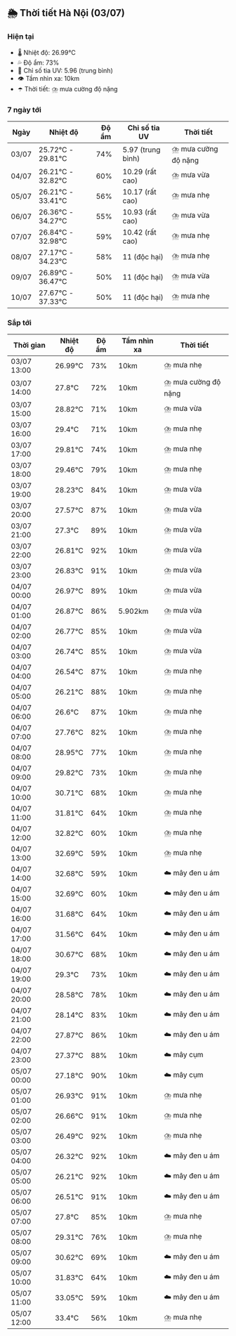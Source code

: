 ## 🌦️ Thời tiết Hà Nội (03/07)

### Hiện tại

- 🌡️ Nhiệt độ: 26.99℃
- 💦 Độ ẩm: 73%
- 🌟 Chỉ số tia UV: 5.96 (trung bình)
- 👁️ Tầm nhìn xa: 10km
- ☂️ Thời tiết: ⛈️ mưa cường độ nặng

### 7 ngày tới

| Ngày | Nhiệt độ | Độ ẩm | Chỉ số tia UV | Thời tiết |
| --- | --- | --- | --- | --- |
| 03/07 | 25.72℃ - 29.81℃ | 74% | 5.97 (trung bình) | ⛈️ mưa cường độ nặng |
| 04/07 | 26.21℃ - 32.82℃ | 60% | 10.29 (rất cao) | ⛈️ mưa vừa |
| 05/07 | 26.21℃ - 33.41℃ | 56% | 10.17 (rất cao) | ⛈️ mưa nhẹ |
| 06/07 | 26.36℃ - 34.27℃ | 55% | 10.93 (rất cao) | ⛈️ mưa vừa |
| 07/07 | 26.84℃ - 32.98℃ | 59% | 10.42 (rất cao) | ⛈️ mưa nhẹ |
| 08/07 | 27.17℃ - 34.23℃ | 58% | 11 (độc hại) | ⛈️ mưa nhẹ |
| 09/07 | 26.89℃ - 36.47℃ | 50% | 11 (độc hại) | ⛈️ mưa vừa |
| 10/07 | 27.67℃ - 37.33℃ | 50% | 11 (độc hại) | ⛈️ mưa nhẹ |

### Sắp tới

| Thời gian | Nhiệt độ | Độ ẩm | Tầm nhìn xa | Thời tiết |
| --- | --- | --- | --- | --- |
| 03/07 13:00 | 26.99℃ | 73% | 10km | ⛈️ mưa nhẹ |
| 03/07 14:00 | 27.8℃ | 72% | 10km | ⛈️ mưa cường độ nặng |
| 03/07 15:00 | 28.82℃ | 71% | 10km | ⛈️ mưa vừa |
| 03/07 16:00 | 29.4℃ | 71% | 10km | ⛈️ mưa nhẹ |
| 03/07 17:00 | 29.81℃ | 74% | 10km | ⛈️ mưa nhẹ |
| 03/07 18:00 | 29.46℃ | 79% | 10km | ⛈️ mưa nhẹ |
| 03/07 19:00 | 28.23℃ | 84% | 10km | ⛈️ mưa vừa |
| 03/07 20:00 | 27.57℃ | 87% | 10km | ⛈️ mưa vừa |
| 03/07 21:00 | 27.3℃ | 89% | 10km | ⛈️ mưa vừa |
| 03/07 22:00 | 26.81℃ | 92% | 10km | ⛈️ mưa vừa |
| 03/07 23:00 | 26.83℃ | 91% | 10km | ⛈️ mưa vừa |
| 04/07 00:00 | 26.97℃ | 89% | 10km | ⛈️ mưa vừa |
| 04/07 01:00 | 26.87℃ | 86% | 5.902km | ⛈️ mưa vừa |
| 04/07 02:00 | 26.77℃ | 85% | 10km | ⛈️ mưa vừa |
| 04/07 03:00 | 26.74℃ | 85% | 10km | ⛈️ mưa vừa |
| 04/07 04:00 | 26.54℃ | 87% | 10km | ⛈️ mưa nhẹ |
| 04/07 05:00 | 26.21℃ | 88% | 10km | ⛈️ mưa nhẹ |
| 04/07 06:00 | 26.6℃ | 87% | 10km | ⛈️ mưa nhẹ |
| 04/07 07:00 | 27.76℃ | 82% | 10km | ⛈️ mưa nhẹ |
| 04/07 08:00 | 28.95℃ | 77% | 10km | ⛈️ mưa nhẹ |
| 04/07 09:00 | 29.82℃ | 73% | 10km | ⛈️ mưa nhẹ |
| 04/07 10:00 | 30.71℃ | 68% | 10km | ⛈️ mưa nhẹ |
| 04/07 11:00 | 31.81℃ | 64% | 10km | ⛈️ mưa nhẹ |
| 04/07 12:00 | 32.82℃ | 60% | 10km | ⛈️ mưa nhẹ |
| 04/07 13:00 | 32.69℃ | 59% | 10km | ⛈️ mưa nhẹ |
| 04/07 14:00 | 32.68℃ | 59% | 10km | ☁️ mây đen u ám |
| 04/07 15:00 | 32.69℃ | 60% | 10km | ☁️ mây đen u ám |
| 04/07 16:00 | 31.68℃ | 64% | 10km | ☁️ mây đen u ám |
| 04/07 17:00 | 31.56℃ | 64% | 10km | ☁️ mây đen u ám |
| 04/07 18:00 | 30.67℃ | 68% | 10km | ☁️ mây đen u ám |
| 04/07 19:00 | 29.3℃ | 73% | 10km | ☁️ mây đen u ám |
| 04/07 20:00 | 28.58℃ | 78% | 10km | ☁️ mây đen u ám |
| 04/07 21:00 | 28.14℃ | 83% | 10km | ☁️ mây đen u ám |
| 04/07 22:00 | 27.87℃ | 86% | 10km | ☁️ mây đen u ám |
| 04/07 23:00 | 27.37℃ | 88% | 10km | ☁️ mây cụm |
| 05/07 00:00 | 27.18℃ | 90% | 10km | ☁️ mây cụm |
| 05/07 01:00 | 26.93℃ | 91% | 10km | ⛈️ mưa nhẹ |
| 05/07 02:00 | 26.66℃ | 91% | 10km | ⛈️ mưa nhẹ |
| 05/07 03:00 | 26.49℃ | 92% | 10km | ⛈️ mưa nhẹ |
| 05/07 04:00 | 26.32℃ | 92% | 10km | ☁️ mây đen u ám |
| 05/07 05:00 | 26.21℃ | 92% | 10km | ☁️ mây đen u ám |
| 05/07 06:00 | 26.51℃ | 91% | 10km | ☁️ mây đen u ám |
| 05/07 07:00 | 27.8℃ | 85% | 10km | ⛈️ mưa nhẹ |
| 05/07 08:00 | 29.31℃ | 76% | 10km | ⛈️ mưa nhẹ |
| 05/07 09:00 | 30.62℃ | 69% | 10km | ☁️ mây đen u ám |
| 05/07 10:00 | 31.83℃ | 64% | 10km | ☁️ mây đen u ám |
| 05/07 11:00 | 33.05℃ | 59% | 10km | ☁️ mây đen u ám |
| 05/07 12:00 | 33.4℃ | 56% | 10km | ⛈️ mưa nhẹ |
